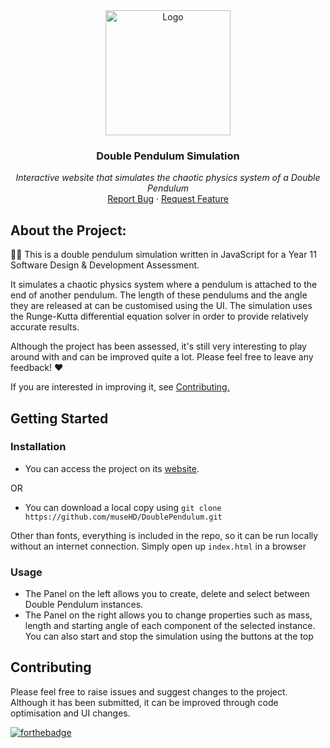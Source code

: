 <div align="center">

<a href="https://musehd.github.io/DoublePendulum/">
  <img src="imgs/favicon.ico" alt="Logo" width="200">
</a>

  <h3 align="center">Double Pendulum Simulation</h3>

  <p align="center">
    <em>Interactive website that simulates the chaotic physics system of a Double Pendulum</em>
    <br />
    <a href="https://github.com/museHD/DoublePendulum/issues">Report Bug</a>
    ·
    <a href="https://github.com/museHD/DoublePendulum/issues">Request Feature</a>
  </p>
</div>


## About the Project:
👩‍💻 This is a double pendulum simulation written in JavaScript for a Year 11 Software Design & Development Assessment. 

It simulates a chaotic physics system where a pendulum is attached to the end of another pendulum.
The length of these pendulums and the angle they are released at can be customised using the UI. The simulation uses the Runge-Kutta differential equation solver in order to provide relatively accurate results. 

Although the project has been assessed, it's still very interesting to play around with and can be improved quite a lot. Please feel free to leave any feedback! ❤️

If you are interested in improving it, see <a href="#contributing">Contributing.</a>


## Getting Started

### Installation
* You can access the project on its [website](https://musehd.github.io/DoublePendulum/).

OR

* You can download a local copy using `git clone https://github.com/museHD/DoublePendulum.git `

Other than fonts, everything is included in the repo, so it can be run locally without an internet connection.
Simply open up `index.html` in a browser

### Usage
* The Panel on the left allows you to create, delete and select between Double Pendulum instances.
* The Panel on the right allows you to change properties such as mass, length and starting angle of each component of the selected instance.
You can also start and stop the simulation using the buttons at the top

## Contributing
Please feel free to raise issues and suggest changes to the project.
Although it has been submitted, it can be improved through code optimisation and UI changes.

[![forthebadge](https://forthebadge.com/images/badges/made-with-javascript.svg)](https://forthebadge.com)
